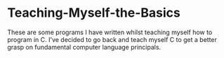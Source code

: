 # Teaching-Myself-the-Basics
These are some programs I have written whilst teaching myself how to program in C. I've decided to go back and teach myself C to get a better grasp on fundamental computer language principals. 
